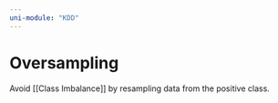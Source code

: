 ```yaml
---
uni-module: "KDD"
---
```


# Oversampling

Avoid [[Class Imbalance]] by resampling data from the positive class.
